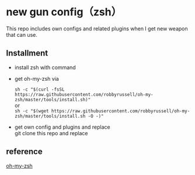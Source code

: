 # new gun config（zsh）
This repo includes own configs and related plugins when I get new weapon that can use.
## Installment
- install zsh with command
- get oh-my-zsh via   

    ``` sh -c "$(curl -fsSL https://raw.githubusercontent.com/robbyrussell/oh-my-zsh/master/tools/install.sh)" ```  
or  
    ``` sh -c "$(wget https://raw.githubusercontent.com/robbyrussell/oh-my-zsh/master/tools/install.sh -O -)" ```
- get own config and plugins and replace   
git clone this repo and replace 

## reference   

[oh-my-zsh](https://raw.githubusercontent.com/robbyrussell/oh-my-zsh)  